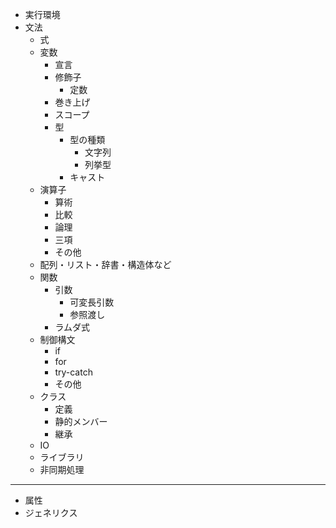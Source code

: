 - 実行環境
- 文法
  - 式
  - 変数
    - 宣言
    - 修飾子
      - 定数
    - 巻き上げ
    - スコープ
    - 型
      - 型の種類
        - 文字列
        - 列挙型
      - キャスト
  - 演算子
    - 算術
    - 比較
    - 論理
    - 三項
    - その他
  - 配列・リスト・辞書・構造体など
  - 関数
    - 引数
      - 可変長引数
      - 参照渡し
    - ラムダ式
  - 制御構文
    - if
    - for
    - try-catch
    - その他
  - クラス
    - 定義
    - 静的メンバー
    - 継承
  - IO
  - ライブラリ
  - 非同期処理

----
- 属性
- ジェネリクス
